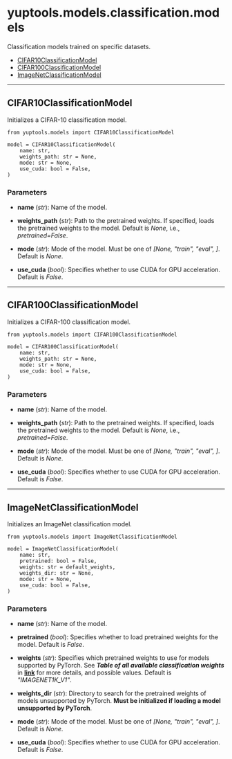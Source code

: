 # yuptools.models.classification.models

Classification models trained on specific datasets.

- [CIFAR10ClassificationModel](#cifar10classificationmodel)
- [CIFAR100ClassificationModel](#cifar100classificationmodel)
- [ImageNetClassificationModel](#imagenetclassificationmodel)


---


## CIFAR10ClassificationModel

Initializes a CIFAR-10 classification model.

```
from yuptools.models import CIFAR10ClassificationModel

model = CIFAR10ClassificationModel(
    name: str,
    weights_path: str = None,
    mode: str = None,
    use_cuda: bool = False,
)
```

### Parameters

- **name** (*str*):
Name of the model.

- **weights_path** (*str*):
Path to the pretrained weights.
If specified, loads the pretrained weights to the model.
Default is *None*, i.e., *pretrained=False*.

- **mode** (*str*):
Mode of the model.
Must be one of *[None, "train", "eval", ]*.
Default is *None*.

- **use_cuda** (*bool*):
Specifies whether to use CUDA for GPU acceleration.
Default is *False*.


---


## CIFAR100ClassificationModel

Initializes a CIFAR-100 classification model.

```
from yuptools.models import CIFAR100ClassificationModel

model = CIFAR100ClassificationModel(
    name: str,
    weights_path: str = None,
    mode: str = None,
    use_cuda: bool = False,
)
```

### Parameters

- **name** (*str*):
Name of the model.

- **weights_path** (*str*):
Path to the pretrained weights.
If specified, loads the pretrained weights to the model.
Default is *None*, i.e., *pretrained=False*.

- **mode** (*str*):
Mode of the model.
Must be one of *[None, "train", "eval", ]*.
Default is *None*.

- **use_cuda** (*bool*):
Specifies whether to use CUDA for GPU acceleration.
Default is *False*.


---


## ImageNetClassificationModel

Initializes an ImageNet classification model.

```
from yuptools.models import ImageNetClassificationModel

model = ImageNetClassificationModel(
    name: str,
    pretrained: bool = False,
    weights: str = default_weights,
    weights_dir: str = None,
    mode: str = None,
    use_cuda: bool = False,
)
```

### Parameters

- **name** (*str*):
Name of the model.

- **pretrained** (*bool*):
Specifies whether to load pretrained weights for the model.
Default is *False*.

- **weights** (*str*):
Specifies which pretrained weights to use for models supported by PyTorch.
See ***Table of all available classification weights*** in [**link**](https://pytorch.org/vision/stable/models.html) for more details, and possible values.
Default is *"IMAGENET1K_V1"*.

- **weights_dir** (*str*):
Directory to search for the pretrained weights of models unsupported by PyTorch.
**Must be initialized if loading a model unsupported by PyTorch**.

- **mode** (*str*):
Mode of the model.
Must be one of *[None, "train", "eval", ]*.
Default is *None*.

- **use_cuda** (*bool*):
Specifies whether to use CUDA for GPU acceleration.
Default is *False*.
